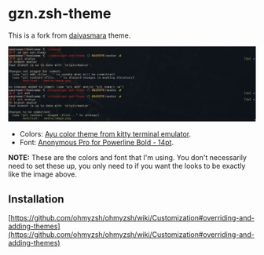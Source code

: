# gzn.zsh-theme

This is a fork from [daivasmara](https://github.com/Daivasmara/daivasmara.zsh-theme) theme.

![img](./media/image.png)

* Colors: [Ayu color theme from kitty terminal emulator](https://github.com/dexpota/kitty-themes?tab=readme-ov-file#ayu).
* Font: [Anonymous Pro for Powerline Bold - 14pt](https://github.com/powerline/fonts).

**NOTE:** These are the colors and font that I'm using. You don't necessarily need to set these up, you only need to if you want the looks to be exactly like the image above.

## Installation

[https://github.com/ohmyzsh/ohmyzsh/wiki/Customization#overriding-and-adding-themes](https://github.com/ohmyzsh/ohmyzsh/wiki/Customization#overriding-and-adding-themes)
